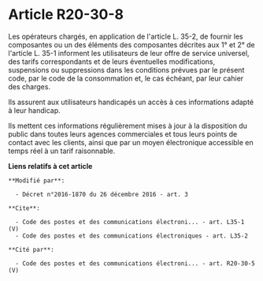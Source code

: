# Article R20-30-8

Les opérateurs chargés, en application de l'article L. 35-2, de fournir les composantes ou un des éléments des composantes
décrites aux 1° et 2° de l'article L. 35-1 informent les utilisateurs de leur offre de service universel, des tarifs
correspondants et de leurs éventuelles modifications, suspensions ou suppressions dans les conditions prévues par le présent
code, par le code de la consommation et, le cas échéant, par leur cahier des charges. 

Ils assurent aux utilisateurs handicapés un accès à ces informations adapté à leur handicap. 

Ils mettent ces informations régulièrement mises à jour à la disposition du public dans toutes leurs agences commerciales et
tous leurs points de contact avec les clients, ainsi que par un moyen électronique accessible en temps réel à un tarif
raisonnable.

**Liens relatifs à cet article**

	**Modifié par**:

	  - Décret n°2016-1870 du 26 décembre 2016 - art. 3

	**Cite**:

	  - Code des postes et des communications électroni... - art. L35-1 (V)
	  - Code des postes et des communications électroniques - art. L35-2

	**Cité par**:

	  - Code des postes et des communications électroni... - art. R20-30-5 (V)
